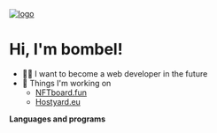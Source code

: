 <a href="https://github.com/bombelll">
    <img src="https://i.imgur.com/4JjWEk2.png" alt="logo">
</a>
<h1>Hi, I'm bombel!</h1>

- 👨‍💻 I want to become a web developer in the future
- 🧱 Things I'm working on
  - [NFTboard.fun](https://nftboard.fun)
  - [Hostyard.eu](https://hostyard.eu/)


<b>Languages and programs</b>
<!-- <p>
    https://img.shields.io/badge/-HTML5-E34F26?style=for-the-badge&logo=html5&logoColor=white
    https://img.shields.io/badge/-CSS3-2596be?style=for-the-badge&logo=css3&logoColor=white
    https://img.shields.io/badge/JavaScript-323330?style=for-the-badge&logo=javascript&logoColor=F7DF1E
    https://img.shields.io/badge/-C++-00589d?style=for-the-badge&logo=cplusplus&logoColor=white
</p> -->
